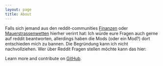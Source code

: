 ```yaml
---
layout: page
title: About
---
```



Falls sich jemand aus den reddit-communities <a href="https://www.reddit.com/r/finanzen">Finanzen</a> oder <a href="https://www.reddit.com/r/mauerstrassenwetten">Mauerstrassenwetten</a> hierher verirrt hat:
Ich würde eure Fragen auch gerne auf reddit beantworten, allerdings haben die Mods (oder ein Mod?) dort entschieden mich zu bannen. Die Begründung kann ich nicht nachvollziehen. Wer über Reddit Fragen stellen möchte kann das hier: <a href="https://www.reddit.com/r/hebelwerk/comments/mikq49/die_trading_gmbh_verm%C3%B6gensverwaltende_gmbh_oder/"></a>



Learn more and contribute on [GitHub](https://github.com/poole).

